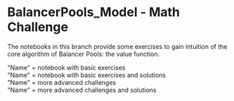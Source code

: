 # BalancerPools_Model - Math Challenge

The notebooks in this branch provide some exercises to gain intuition of the core algorithm of Balancer Pools: the value function.

"Name" = notebook with basic exercises  
"Name" = notebook with basic exercises and solutions  
"Name" = more advanced challenges  
"Name" = more advanced challenges and solutions  
